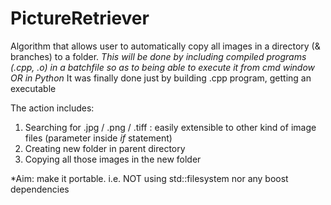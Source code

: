 # PictureRetriever
Algorithm that allows user to automatically copy all images in a directory (&amp; branches) to a folder.
*This will be done by including compiled programs (.cpp, .o) in a batchfile so as to being able to execute it from cmd window
OR
in Python*
It was finally done just by building .cpp program, getting an executable

The action includes:
1. Searching for .jpg / .png / .tiff : easily extensible to other kind of image files (parameter inside *if* statement)
2. Creating new folder in parent directory
3. Copying all those images in the new folder

*Aim: make it portable. i.e. NOT using std::filesystem nor any boost dependencies
